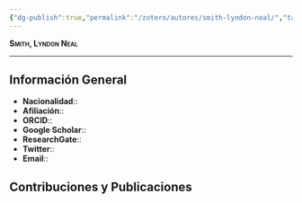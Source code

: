```yaml
---
{"dg-publish":true,"permalink":"/zotero/autores/smith-lyndon-neal/","tags":["#autor","#researcher"]}
---
```



<span style="font-variant:small-caps; font-weight: bold;"> Smith, Lyndon Neal </span>

---


## Información General

- **Nacionalidad**:: 
- **Afiliación**:: 
- **ORCID**:: 
- **Google Scholar**:: 
- **ResearchGate**:: 
- **Twitter**:: 
- **Email**::
  
## Contribuciones y Publicaciones







